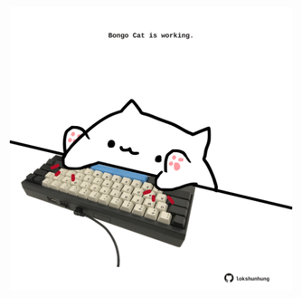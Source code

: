 <!-- built at 08/05/2025, 14:00:37 UTC -->
<p align="center">
  <img width="500" height="500" src="./ReadmeImage.svg">
</p>
